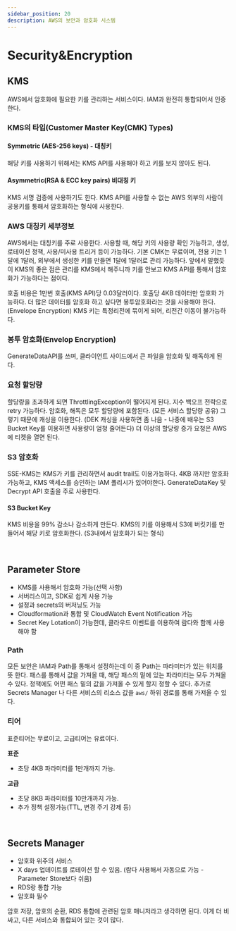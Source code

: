 ```yaml
---
sidebar_position: 20
description: AWS의 보안과 암호화 시스템
---
```


# Security&Encryption

## KMS

AWS에서 암호화에 필요한 키를 관리하는 서비스이다. IAM과 완전히 통합되어서 인증한다.

### KMS의 타입(Customer Master Key(CMK) Types)

#### Symmetric (AES-256 keys) - 대칭키

해당 키를 사용하기 위해서는 KMS API를 사용해야 하고 키를 보지 않아도 된다.

#### Asymmetric(RSA & ECC key pairs) 비대칭 키

KMS 서명 검증에 사용하기도 한다. KMS API를 사용할 수 없는 AWS 외부의 사람이 공용키를 통해서 암호화하는 형식에 사용한다.

### AWS 대칭키 세부정보

AWS에서는 대칭키를 주로 사용한다. 사용할 때, 해당 키의 사용량 확인 가능하고, 생성, 로테이션 정책, 사용/미사용 트리거 등이 가능하다. 기본 CMK는 무료이며, 전용 키는 1달에 1달러, 외부에서 생성한 키를 만들면 1달에 1달러로 관리 가능하다. 앞에서 말했듯이 KMS의 좋은 점은 관리를 KMS에서 해주니까 키를 안보고 KMS API를 통해서 암호화가 가능하다는 점이다.

호출 비용은 1만번 호출(KMS API)당 0.03달러이다. 호출당 4KB 데이터만 암호화 가능하다. 더 많은 데이터를 암호화 하고 싶다면 봉투암호화라는 것을 사용해야 한다. (Envelope Encryption) KMS 키는 특정리전에 묶이게 되어, 리전간 이동이 불가능하다.

### 봉투 암호화(Envelop Encryption)

GenerateDataAPI를 쓰며, 클라이언트 사이드에서 큰 파일을 암호화 및 해독하게 된다.

### 요청 할당량

할당량을 초과하게 되면 ThrottlingException이 떨어지게 된다. 지수 백오프 전략으로 retry 가능하다. 암호화, 해독은 모두 할당량에 포함된다. (모든 서비스 할당량 공유) 그렇기 때문에 캐싱을 이용한다. (DEK 캐싱을 사용하면 좀 나음 - 나중에 배우는 S3 Bucket Key를 이용하면 사용량이 엄청 줄어든다) 더 이상의 할당량 증가 요청은 AWS에 티켓을 열면 된다.

### S3 암호화

SSE-KMS는 KMS가 키를 관리하면서 audit trail도 이용가능하다. 4KB 까지만 암호화 가능하고, KMS 액세스를 승인하는 IAM 폴리시가 있어야한다. GenerateDataKey 및 Decrypt API 호출을 주로 사용한다.

#### S3 Bucket Key

KMS 비용을 99% 감소나 감소하게 만든다. KMS의 키를 이용해서 S3에 버킷키를 만들어서 해당 키로 암호화한다. (S3내에서 암호화가 되는 형식)

<br/>

## Parameter Store

- KMS를 사용해서 암호화 가능(선택 사항)
- 서버리스이고, SDK로 쉽게 사용 가능
- 설정과 secrets의 버저닝도 가능
- Cloudformation과 통합 및 CloudWatch Event Notification 가능
- Secret Key Lotation이 가능한데, 클라우드 이벤트를 이용하여 람다와 함께 사용해야 함

### Path

모든 보안은 IAM과 Path를 통해서 설정하는데 이 중 Path는 파라미터가 있는 위치를 뜻 한다. 패스를 통해서 값을 가져올 때, 해당 패스의 밑에 있는 파라미터는 모두 가져올 수 있다. 정책에도 어떤 패스 밑의 값을 가져올 수 있게 할지 정할 수 있다. 추가로 Secrets Manager 나 다른 서비스의 리소스 값을 `aws/` 하위 경로를 통해 가져올 수 있다.

### 티어

표준티어는 무료이고, 고급티어는 유료이다.

**표준**

- 초당 4KB 파라미터를 1만개까지 가능.

**고급**

- 초당 8KB 파라미터를 10만개까지 가능.
- 추가 정책 설정가능(TTL, 변경 주기 강제 등)

<br/>

## Secrets Manager

- 암호화 위주의 서비스
- X days 업데이트를 로테이션 할 수 있음. (람다 사용해서 자동으로 가능 - Parameter Store보다 쉬움)
- RDS랑 통합 가능
- 암호화 필수

암호 저장, 암호의 순환, RDS 통합에 관련된 암호 매니저라고 생각하면 된다. 이게 더 비싸고, 다른 서비스와 통합되어 있는 것이 많다.

<br/>
